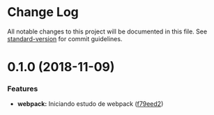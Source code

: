 # Change Log

All notable changes to this project will be documented in this file. See [standard-version](https://github.com/conventional-changelog/standard-version) for commit guidelines.

<a name="0.1.0"></a>
# 0.1.0 (2018-11-09)


### Features

* **webpack:** Iniciando estudo de webpack ([f79eed2](https://github.com/danielso2007/estudo_react_webpack/commit/f79eed2))
